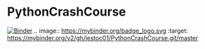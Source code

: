 # PythonCrashCourse
[![Binder](https://mybinder.org/badge_logo.svg)](https://mybinder.org/v2/gh/jestoc01/PythonCrashCourse.git/master)
.. image:: https://mybinder.org/badge_logo.svg
 :target: https://mybinder.org/v2/gh/jestoc01/PythonCrashCourse.git/master
